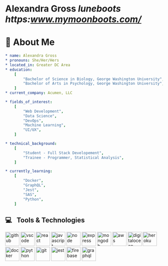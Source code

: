 
# Alexandra Gross *luneboots* *https:www.mymoonboots.com/*

# 👋 About Me

```yaml
* name: Alexandra Gross
* pronouns: She/Her/Hers
* located_in: Greater DC Area
* education:
    [
        "Bachelor of Science in Biology, George Washington University",
        "Bachelor of Arts in Psychology, George Washington University",
    ]
* current_company: Acumen, LLC

* fields_of_interest:
    [
        "Web Development",
        "Data Science",
        "DevOps",
        "Machine Learning",
        "UI/UX",
    ]

* technical_background:
    [
        "Student - Full Stack Developement",
        "Trainee - Programmer, Statistical Analysis",
    ]

* currently_learning:
    [
        "Docker",
        "GraphQL",
        "Jest",
        "SAS",
        "Python",
    ]

```

<h2> 💻 &nbsp; Tools & Technologies </h2>
<p align="left">
<img src="https://cdn.jsdelivr.net/gh/devicons/devicon/icons/github/github-original.svg" alt="github" width="45" height="45" />
<img src="https://cdn.jsdelivr.net/gh/devicons/devicon/icons/vscode/vscode-original.svg" alt="vscode" width="45" height="45"/>
<img src="https://cdn.jsdelivr.net/gh/devicons/devicon/icons/react/react-original-wordmark.svg" alt="react" width="45" height="45"/>
<img src="https://cdn.jsdelivr.net/gh/devicons/devicon/icons/javascript/javascript-original.svg" alt="javascript" width="45" height="45"/>
<img src="https://cdn.jsdelivr.net/gh/devicons/devicon/icons/nodejs/nodejs-original-wordmark.svg" alt="node" width="45" height="45"/>
<img src="https://cdn.jsdelivr.net/gh/devicons/devicon/icons/express/express-original-wordmark.svg" alt="express" width="45" height="45"/>
<img src="https://cdn.jsdelivr.net/gh/devicons/devicon/icons/mongodb/mongodb-original-wordmark.svg" alt="mongodb" width="45" height="45"/>
<img src="https://cdn.jsdelivr.net/gh/devicons/devicon/icons/amazonwebservices/amazonwebservices-original.svg" alt="aws" width="45" height="45"/>
<img src="https://cdn.jsdelivr.net/gh/devicons/devicon/icons/digitalocean/digitalocean-original.svg" alt="digitalocean" width="45" height="45"/>
<img src="https://cdn.jsdelivr.net/gh/devicons/devicon/icons/heroku/heroku-plain-wordmark.svg" alt="heroku" width="45" height="45"/>
<img src="https://cdn.jsdelivr.net/gh/devicons/devicon/icons/docker/docker-original-wordmark.svg" alt="docker" width="45" height="45"/>
<img src="https://cdn.jsdelivr.net/gh/devicons/devicon/icons/python/python-original.svg" alt="python" width="45" height="45" />
<img src="https://cdn.jsdelivr.net/gh/devicons/devicon/icons/git/git-original.svg" alt="git" width="45" height="45" />
<img src="https://cdn.jsdelivr.net/gh/devicons/devicon/icons/jest/jest-plain.svg" alt="jest" width="45" height="45" />
<img src="https://cdn.jsdelivr.net/gh/devicons/devicon/icons/firebase/firebase-plain-wordmark.svg" alt="firebase" width="45" height="45" />
<img src="https://cdn.jsdelivr.net/gh/devicons/devicon/icons/graphql/graphql-plain.svg" alt="graphql" width="45" height="45"/>
</p>



